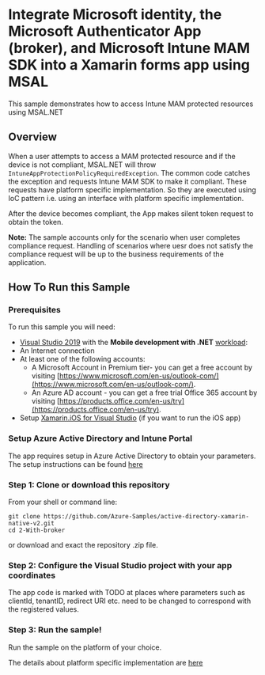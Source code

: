 # Integrate Microsoft identity, the Microsoft Authenticator App (broker), and Microsoft Intune MAM SDK into a Xamarin forms app using MSAL

This sample demonstrates how to access Intune MAM protected resources using MSAL.NET

## Overview
When a user attempts to access a MAM protected resource and if the device is not compliant, MSAL.NET will throw ```IntuneAppProtectionPolicyRequiredException```. The common code catches the exception and requests Intune MAM SDK to make it compliant. These requests have platform specific implementation. So they are executed using IoC pattern i.e. using an interface with platform specific implementation.  

After the device becomes compliant, the App makes silent token request to obtain the token.  

**Note:** The sample accounts only for the scenario when user completes compliance request. Handling of scenarios where uesr does not satisfy the compliance request will be up to the business requirements of the application.

## How To Run this Sample

### Prerequisites
To run this sample you will need:
- [Visual Studio 2019](https://aka.ms/vsdownload) with the **Mobile development with .NET** [workload](https://www.visualstudio.com/vs/visual-studio-workloads/):
- An Internet connection
- At least one of the following accounts:
  - A Microsoft Account in Premium tier- you can get a free account by visiting [https://www.microsoft.com/en-us/outlook-com/](https://www.microsoft.com/en-us/outlook-com/).
  - An Azure AD account - you can get a free trial Office 365 account by visiting [https://products.office.com/en-us/try](https://products.office.com/en-us/try).
- Setup [Xamarin.iOS for Visual Studio](https://docs.microsoft.com/en-us/xamarin/ios/get-started/installation/windows/introduction-to-xamarin-ios-for-visual-studio) (if you want to run the iOS app)

### Setup Azure Active Directory and Intune Portal
The app requires setup in Azure Active Directory to obtain your parameters. The setup instructions can be found [here](https://github.com/AzureAD/microsoft-authentication-library-for-dotnet/wiki/Steps-to-create-config-for-MAM-(Conditional-access))


### Step 1:  Clone or download this repository

From your shell or command line:

```Shell
git clone https://github.com/Azure-Samples/active-directory-xamarin-native-v2.git
cd 2-With-broker
```

or download and exact the repository .zip file.

### Step 2:  Configure the Visual Studio project with your app coordinates
The app code is marked with TODO at places where parameters such as clientId, tenantID, redirect URI etc. need to be changed to correspond with the registered values.

### Step 3: Run the sample!
Run the sample on the platform of your choice.  

The details about platform specific implementation are [here](https://github.com/AzureAD/microsoft-authentication-library-for-dotnet/wiki/Protect-your-resources-in-iOS-and-Android-applications-using-Intune-MAM-and-MSAL.NET)